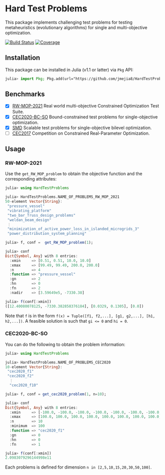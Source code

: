 # Hard Test Problems

This package implements challenging test problems for testing metaheuristics (evolutionary
algorithms) for single and multi-objective optimization.


[![Build Status](https://github.com/jmejia8/HardTestProblems.jl/workflows/CI/badge.svg)](https://github.com/jmejia8/HardTestProblems.jl/actions)
[![Coverage](https://codecov.io/gh/jmejia8/HardTestProblems.jl/branch/main/graph/badge.svg)](https://codecov.io/gh/jmejia8/HardTestProblems.jl)

## Installation

This package can be installed in Julia (v1.1 or latter) via `Pkg` API:

```julia
julia> import Pkg; Pkg.add(url="https://github.com/jmejia8/HardTestProblems.jl.git")
```

## Benchmarks

- [x] [RW-MOP-2021](https://github.com/P-N-Suganthan/2021-RW-MOP)
      Real world multi-objective Constrained Optimization Test Suite.
- [x] [CEC2020-BC-SO](https://github.com/P-N-Suganthan/2020-Bound-Constrained-Opt-Benchmark)
      Bound-constrained test problems for single-objective optimization.
- [x] [SMD](#) Scalable test problems for single-objective bilevel optimization.
- [ ] [CEC2017](https://github.com/P-N-Suganthan/CEC2017)   Competition on Constrained Real-Parameter Optimization.

## Usage

### RW-MOP-2021

Use the `get_RW_MOP_problem` to obtain the objective function and the corresponding
attributes:

```julia
julia> using HardTestProblems

julia> HardTestProblems.NAME_OF_PROBLEMS_RW_MOP_2021
50-element Vector{String}:
 "pressure_vessel"
 "vibrating_platform"
 "two_bar_Truss_design_problems"
 "weldan_beam_design"
 ⋮
 "minimization_of_active_power_loss_in_islanded_microgrids_3"
 "power_distribution_system_planning"

julia> f, conf =  get_RW_MOP_problem(1);

julia> conf
Dict{Symbol, Any} with 8 entries:
  :xmin     => [0.51, 0.51, 10.0, 10.0]
  :xmax     => [99.49, 99.49, 200.0, 200.0]
  :n        => 4
  :function => "pressure_vessel"
  :gn       => 2
  :hn       => 0
  :fn       => 2
  :nadir    => [3.59649e5, -7330.38]

julia> f(conf[:xmin])
([12.40080078125, -7330.382858376184], [0.0329, 0.1305], [0.0])
```

Note that `f` is in the form `f(x) = Tuple([f1, f2,...], [g1, g2,...], [h1, h2,...])`.
A feasible solution is such that `gi <= 0` and `hi = 0`.

### CEC2020-BC-SO

You can do the following to obtain the problem information:

```julia
julia> using HardTestProblems

julia> HardTestProblems.NAME_OF_PROBLEMS_CEC2020
10-element Vector{String}:
 "cec2020_f1"
 "cec2020_f2"
  ⋮
  "cec2020_f10"

julia> f, conf = get_cec2020_problem(1, n=10);

julia> conf
Dict{Symbol, Any} with 8 entries:
  :xmin     => [-100.0, -100.0, -100.0, -100.0, -100.0, -100.0, -100.0, -100.0, -100.0, -100.0]
  :xmax     => [100.0, 100.0, 100.0, 100.0, 100.0, 100.0, 100.0, 100.0, 100.0, 100.0]
  :n        => 10
  :minimum  => 100
  :function => "cec2020_f1"
  :gn       => 0
  :hn       => 0
  :fn       => 1

julia> f(conf[:xmin])
2.0983079296144998e11
```

Each problems is defined for dimension `n in [2,5,10,15,20,30,50,100]`.
